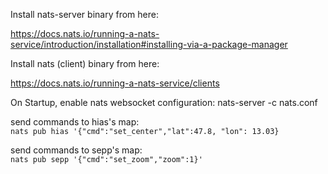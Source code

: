 Install nats-server binary from here:

https://docs.nats.io/running-a-nats-service/introduction/installation#installing-via-a-package-manager


Install nats (client) binary from here:

https://docs.nats.io/running-a-nats-service/clients

On Startup, enable nats websocket configuration:
nats-server -c nats.conf

send commands to hias's map:  
`nats pub hias '{"cmd":"set_center","lat":47.8, "lon": 13.03}`

send commands to sepp's map:  
`nats pub sepp '{"cmd":"set_zoom","zoom":1}'`


